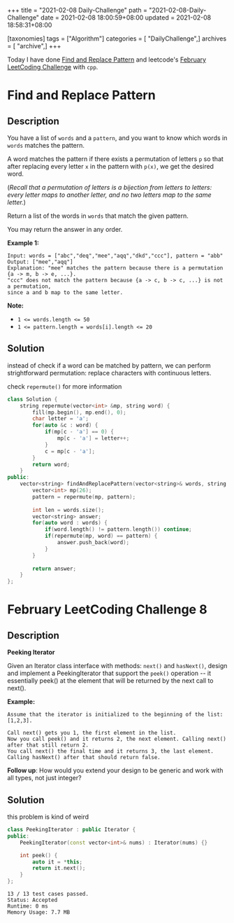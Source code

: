 +++
title = "2021-02-08 Daily-Challenge"
path = "2021-02-08-Daily-Challenge"
date = 2021-02-08 18:00:59+08:00
updated = 2021-02-08 18:58:31+08:00

[taxonomies]
tags = ["Algorithm"]
categories = [ "DailyChallenge",]
archives = [ "archive",]
+++

Today I have done [Find and Replace Pattern](https://leetcode.com/problems/find-and-replace-pattern/) and leetcode's [February LeetCoding Challenge](https://leetcode.com/explore/featured/card/february-leetcoding-challenge-2021/585/week-2-february-8th-february-14th/3633/) with `cpp`.

<!-- more -->

# Find and Replace Pattern

## Description

You have a list of `words` and a `pattern`, and you want to know which words in `words` matches the pattern.

A word matches the pattern if there exists a permutation of letters `p` so that after replacing every letter `x` in the pattern with `p(x)`, we get the desired word.

(*Recall that a permutation of letters is a bijection from letters to letters: every letter maps to another letter, and no two letters map to the same letter.*)

Return a list of the words in `words` that match the given pattern. 

You may return the answer in any order.

 

**Example 1:**

```
Input: words = ["abc","deq","mee","aqq","dkd","ccc"], pattern = "abb"
Output: ["mee","aqq"]
Explanation: "mee" matches the pattern because there is a permutation {a -> m, b -> e, ...}. 
"ccc" does not match the pattern because {a -> c, b -> c, ...} is not a permutation,
since a and b map to the same letter.
```

 

**Note:**

- `1 <= words.length <= 50`
- `1 <= pattern.length = words[i].length <= 20`

## Solution

instead of check if a word can be matched by pattern, we can perform strightforward permutation: replace characters with continuous letters.

check `repermute()` for more information

``` cpp
class Solution {
    string repermute(vector<int> &mp, string word) {
        fill(mp.begin(), mp.end(), 0);
        char letter = 'a';
        for(auto &c : word) {
            if(mp[c - 'a'] == 0) {
                mp[c - 'a'] = letter++;
            }
            c = mp[c - 'a'];
        }
        return word;
    }
public:
    vector<string> findAndReplacePattern(vector<string>& words, string pattern) {
        vector<int> mp(26);
        pattern = repermute(mp, pattern);
        
        int len = words.size();
        vector<string> answer;
        for(auto word : words) {
            if(word.length() != pattern.length()) continue;
            if(repermute(mp, word) == pattern) {
                answer.push_back(word);
            }
        }
        
        return answer;
    }
};
```

# February LeetCoding Challenge 8

## Description

**Peeking Iterator**

Given an Iterator class interface with methods: `next()` and `hasNext()`, design and implement a PeekingIterator that support the `peek()` operation -- it essentially peek() at the element that will be returned by the next call to next().

**Example:**

```
Assume that the iterator is initialized to the beginning of the list: [1,2,3].

Call next() gets you 1, the first element in the list.
Now you call peek() and it returns 2, the next element. Calling next() after that still return 2. 
You call next() the final time and it returns 3, the last element. 
Calling hasNext() after that should return false.
```

**Follow up**: How would you extend your design to be generic and work with all types, not just integer?

## Solution

this problem is kind of weird

``` cpp
class PeekingIterator : public Iterator {
public:
	PeekingIterator(const vector<int>& nums) : Iterator(nums) {}

	int peek() {
        auto it = *this;
        return it.next();
	}
};
```

```
13 / 13 test cases passed.
Status: Accepted
Runtime: 0 ms
Memory Usage: 7.7 MB
```